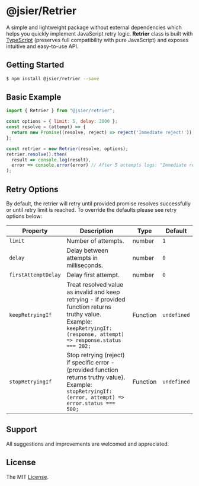 # @jsier/Retrier
A simple and lightweight package without external dependencies which helps you quickly implement JavaScript retry logic. **Retrier** class is built with [TypeScript](http://www.typescriptlang.org/) (preserves full compatibility with pure JavaScript) and exposes intuitive and easy-to-use API. 


## Getting Started
```bash
$ npm install @jsier/retrier --save
```

## Basic Example
```javascript
import { Retrier } from "@jsier/retrier";

const options = { limit: 5, delay: 2000 };
const resolve = (attempt) => {
  return new Promise((resolve, reject) => reject('Immediate reject!'));
};

const retrier = new Retrier(resolve, options);
retrier.resolve().then(
  result => console.log(result),
  error => console.error(error) // After 5 attempts logs: "Immediate reject!"
);
```

## Retry Options
By default, the retrier will retry until provided promise resolves successfully or until retry limit is reached. To override the defaults please see retry options below:

Property | Description | Type | Default
--- | --- | --- | ---
`limit` | Number of attempts. | number | `1`
`delay` | Delay between attempts in milliseconds. | number | `0`
`firstAttemptDelay` | Delay first attempt. | number | `0`
`keepRetryingIf` | Treat resolved value as invalid and keep retrying - if provided function returns truthy value. Example: `keepRetryingIf: (response, attempt) => response.status === 202;` | Function | `undefined`
`stopRetryingIf` | Stop retrying (reject) if specific error - (provided function returns truthy value). Example: `stopRetryingIf: (error, attempt) => error.status === 500;` | Function | `undefined`


## Support
All suggestions and improvements are welcomed and appreciated.


## License
The MIT [License](https://github.com/seidme/jsier/blob/master/LICENSE).
